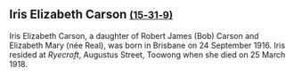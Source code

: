 ## Iris Elizabeth Carson <small>[(15‑31‑9)](https://brisbane.discovereverafter.com/profile/32024781 "Go to Memorial Information" )</small>

Iris Elizabeth Carson, a daughter of Robert James (Bob) Carson and Elizabeth Mary (née Real), was born in Brisbane on 24 September 1916. Iris resided at *Ryecroft*, Augustus Street, Toowong when she died on 25 March 1918. 
